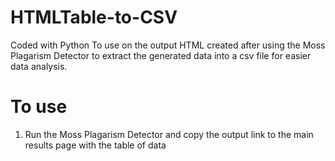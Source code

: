 # HTMLTable-to-CSV
Coded with Python
To use on the output HTML created after using the Moss Plagarism Detector to extract the generated data into a csv file for easier data analysis.

# To use

1. Run the Moss Plagarism Detector and copy the output link to the main results page with the table of data
